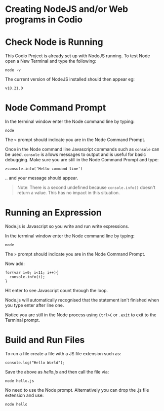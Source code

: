 # Creating NodeJS and/or Web programs in Codio

# Check Node is Running

This Codio Project is already set up with NodeJS running.  To test Node open a New Terminal and type the following:

``` 
node -v 
```

The current version of NodeJS installed should then appear eg:

```
v10.21.0
```

# Node Command Prompt

In the terminal window enter the Node command line by typing:

```
node
```

The ```>``` prompt should indicate you are in the Node Command Prompt.

Once in the Node command line Javascript commands such as `console` can be used.  `console` is allows messages to output and is useful for basic debugging.  Make sure you are still in the Node Command Prompt and type:

```
>console.info('Hello command line')
```

.. and your message should appear.

>Note: There is a second undefined because `console.info()` doesn't return a value. This has no impact in this situation.

# Running an Expression

Node.js is Javascript so you write and run write expressions.

In the terminal window enter the Node command line by typing:

```
node
```

The ```>``` prompt should indicate you are in the Node Command Prompt.

Now add:

```
for(var i=0; i<11; i++){
  console.info(i); 
}
```
Hit enter to see Javascript count through the loop.

Node.js will automatically recognised that the statement isn't finished when you type enter after line one.

Notice you are still in the Node process using `Ctrl>C` or `.exit` to exit to the Terminal prompt.

# Build and Run Files

To run a file create a file with a JS file extension such as:

```
console.log("Hello World");
```

Save the above as <em>hello.js</em> and then call the file via:

```
node hello.js
```

No need to use the Node prompt.  Alternatively you can drop the .js file extension and use:

```
node hello
```

